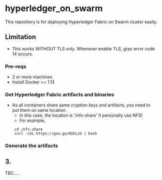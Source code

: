 # hyperledger_on_swarm

This repository is for deploying Hyperledger Fabric on Swarm cluster easily.

## Limitation
- This works WITHOUT TLS only.
  Whenever enable TLS, grpc error code 14 occurs.

### Pre-reqs
- 2 or more machines
- Install Docker >= 1.13

### Get Hyperledger Fabric artifacts and binaries
* As all containers share same cryption keys and artifacts, you need to put them on same location.
   - In this case, the location is '/nfs-share' (I personally use NFS)
   - For example,
   ```
    cd /nfs-share
    curl -sSL https://goo.go/NIKLiU | bash
    ```
    
### Generate the artifacts


## 3. 
TBC.....
